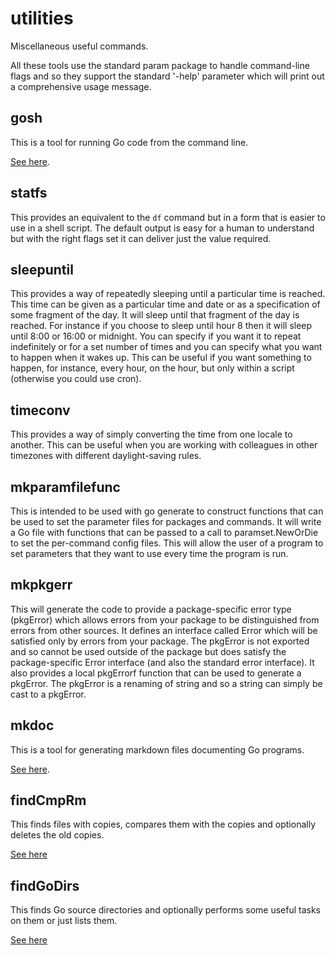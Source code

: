 # utilities
Miscellaneous useful commands.

All these tools use the standard param package to handle command-line flags
and so they support the standard '-help' parameter which will print out a
comprehensive usage message.

## gosh
This is a tool for running Go code from the command line.

[See here](gosh/_gosh.DOC.md).

## statfs
This provides an equivalent to the `df` command but in a form that is easier
to use in a shell script. The default output is easy for a human to
understand but with the right flags set it can deliver just the value
required.

## sleepuntil
This provides a way of repeatedly sleeping until a particular time is
reached. This time can be given as a particular time and date or as a
specification of some fragment of the day. It will sleep until that fragment
of the day is reached. For instance if you choose to sleep until hour 8 then
it will sleep until 8:00 or 16:00 or midnight. You can specify if you want it
to repeat indefinitely or for a set number of times and you can specify what
you want to happen when it wakes up. This can be useful if you want something
to happen, for instance, every hour, on the hour, but only within a script
(otherwise you could use cron).

## timeconv
This provides a way of simply converting the time from one locale to
another. This can be useful when you are working with colleagues in other
timezones with different daylight-saving rules.

## mkparamfilefunc
This is intended to be used with go generate to construct functions that can
be used to set the parameter files for packages and commands. It will write a
Go file with functions that can be passed to a call to paramset.NewOrDie to
set the per-command config files. This will allow the user of a program to
set parameters that they want to use every time the program is run.

## mkpkgerr
This will generate the code to provide a package-specific error type
(pkgError) which allows errors from your package to be distinguished from
errors from other sources. It defines an interface called Error which will be
satisfied only by errors from your package. The pkgError is not exported and
so cannot be used outside of the package but does satisfy the
package-specific Error interface (and also the standard error interface). It
also provides a local pkgErrorf function that can be used to generate a
pkgError. The pkgError is a renaming of string and so a string can simply be
cast to a pkgError.

## mkdoc
This is a tool for generating markdown files documenting Go programs.

[See here](mkdoc/_mkdoc.DOC.md).

## findCmpRm
This finds files with copies, compares them with the copies and optionally
deletes the old copies.

[See here](findCmpRm/_findCmpRm.DOC.md)


## findGoDirs
This finds Go source directories and optionally performs some useful tasks on
them or just lists them.

[See here](findGoDirs/_findGoDirs.DOC.md)

